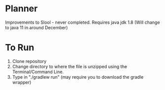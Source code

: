 # Planner
Improvements to Slool - never completed.
Requires java jdk 1.8 (Will change to java 11 in around December)

# To Run  
1. Clone repository
2. Change directory to where the file is unzipped using the Terminal/Command Line.  
3. Type in "./gradlew run" (may require you to download the gradle wrapper)  

